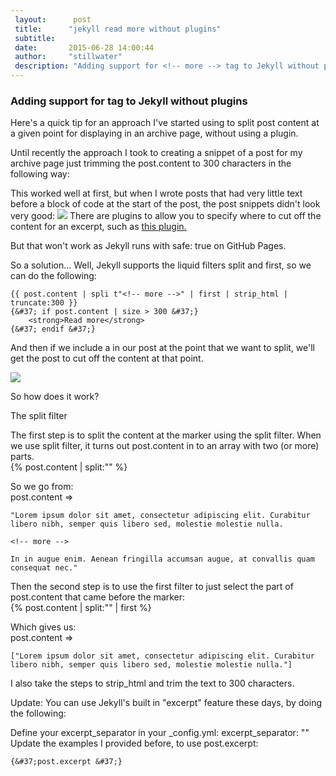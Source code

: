```yaml
---
 layout:      post
 title:      "jekyll read more without plugins"
 subtitle:   
 date:       2015-06-28 14:00:44
 author:     "stillwater"
 description: "Adding support for <!-- more --> tag to Jekyll without plugins"
---
```




### Adding support for <!-- more --> tag to Jekyll without plugins

Here's a quick tip for an approach I've started using to split post content at a given point for displaying in an archive page, without using a plugin.

Until recently the approach I took to creating a snippet of a post for my archive page just trimming the post.content to 300 characters in the following way:


This worked well at first, but when I wrote posts that had very little text before a block of code at the start of the post, the post snippets didn't look very good:
<img src="https://blog.omgmog.net/images/by%20default%202013-08-23%20at%2015.33.41.png"/>
There are plugins to allow you to specify where to cut off the content for an excerpt, such as 
<a href="https://gist.github.com/stympy/986665">this plugin.</a>

But that won't work as Jekyll runs with safe: true on GitHub Pages.

So a solution... Well, Jekyll supports the liquid filters split and first, so we can do the following:

    {{ post.content | spli t"<!-- more -->" | first | strip_html | truncate:300 }}
    {&#37; if post.content | size > 300 &#37;}
        <strong>Read more</strong>
    {&#37; endif &#37;}


And then if we include a <!-- more --> in our post at the point that we want to split, we'll get the post to cut off the content at that point.

<img src="https://blog.omgmog.net/images/by%20default%202013-08-23%20at%2015.45.23.png"/>

So how does it work?

The split filter

The first step is to split the content at the <!-- more --> marker using the split filter. When we use split filter, it turns out post.content in to an array with two (or more) parts.
​    
    {&#37; post.content | split:"<!-- more -->" &#37;}
​    

So we go from:
​    
    post.content =>

    "Lorem ipsum dolor sit amet, consectetur adipiscing elit. Curabitur libero nibh, semper quis libero sed, molestie molestie nulla.

    <!-- more -->

    In in augue enim. Aenean fringilla accumsan augue, at convallis quam consequat nec."

Then the second step is to use the first filter to just select the part of post.content that came before the <!-- more --> marker:
​    
    {&#37; post.content | split:"<!-- more -->" | first &#37;}

Which gives us:
​    
    post.content =>

    ["Lorem ipsum dolor sit amet, consectetur adipiscing elit. Curabitur libero nibh, semper quis libero sed, molestie molestie nulla."]

I also take the steps to strip_html and trim the text to 300 characters.

Update: You can use Jekyll's built in "excerpt" feature these days, by doing the following:

Define your excerpt_separator in your _config.yml: excerpt_separator: "<!-- more -->"
Update the examples I provided before, to use post.excerpt:

    {&#37;post.excerpt &#37;}

